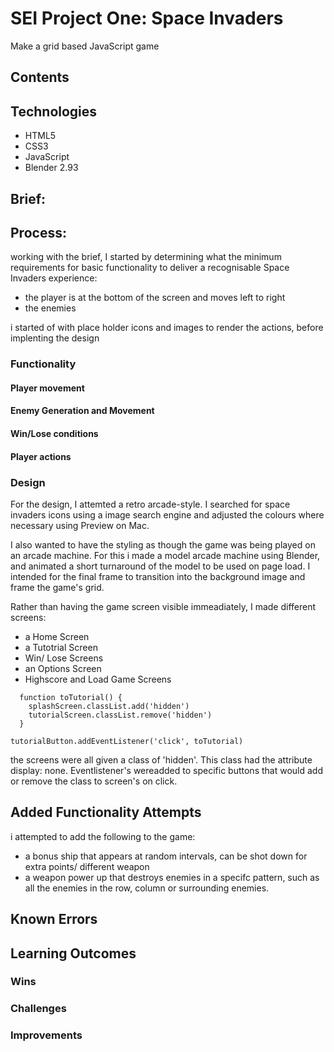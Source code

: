 # SEI Project One: Space Invaders
Make a grid based JavaScript game

## Contents


## Technologies
- HTML5
- CSS3
- JavaScript
- Blender 2.93

## Brief:


## Process:

working with the brief, I started by determining what the minimum requirements for basic functionality to deliver a recognisable Space Invaders experience:
- the player is at the bottom of the screen and moves left to right
- the enemies

i started of with place holder icons and images to render the actions, before implenting the design

### Functionality

#### Player movement



#### Enemy Generation and Movement

#### Win/Lose conditions

#### Player actions


### Design

For the design, I attemted a retro arcade-style. I searched for space invaders icons using a image search engine and adjusted the colours where necessary using Preview on Mac.

I also wanted to have the styling as though the game was being played on an arcade machine. For this i made a model arcade machine using Blender, and animated a short turnaround of  the model to be used on page load. I intended for the final frame to transition into the background image and frame the game's grid.


Rather than having the game screen visible immeadiately, I made different screens:

- a Home Screen
- a Tutotrial Screen
- Win/ Lose Screens
- an Options Screen
- Highscore and Load Game Screens

```
  function toTutorial() {
    splashScreen.classList.add('hidden')
    tutorialScreen.classList.remove('hidden')
  }

tutorialButton.addEventListener('click', toTutorial)

```

the screens were all given a class of 'hidden'. This class had the attribute display: none. Eventlistener's wereadded to specific buttons that would add or remove the class to screen's on click.


## Added Functionality Attempts

i attempted to add the following to the game:
- a bonus ship that appears at random intervals, can be shot down for extra points/ different weapon
- a weapon power up that destroys enemies in a specifc pattern, such as all the enemies in the row, column or surrounding enemies.


## Known Errors


## Learning Outcomes

### Wins

### Challenges

### Improvements








